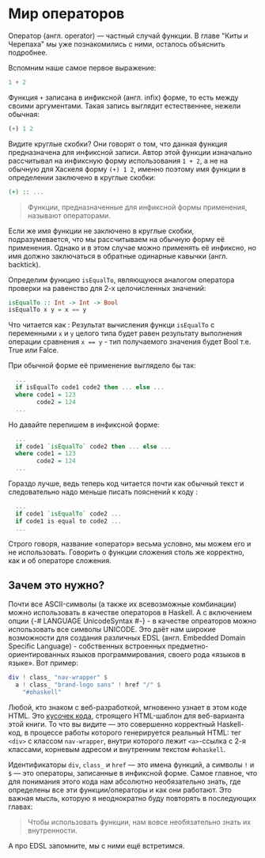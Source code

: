 # Мир операторов

Оператор (англ. operator) &mdash; частный случай функции. В главе "Киты и Черепаха" мы уже познакомились с ними, осталось объяснить подробнее.

Вспомним наше самое первое выражение:

```haskell
1 + 2
```

Функция `+` записана в инфиксной (англ. infix) форме, то есть между своими аргументами. Такая запись выглядит естественнее, нежели обычная:

```haskell
(+) 1 2
```

Видите круглые скобки? Они говорят о том, что данная функция предназначена для инфиксной записи. Автор этой функции изначально рассчитывал на инфиксную форму использования `1 + 2`, а не на обычную для Хаскеля форму `(+) 1 2`, именно поэтому имя функции в определении заключено в круглые скобки:

```haskell
(+) :: ...
```

> Функции, предназначенные для инфиксной формы применения, называют операторами.

Если же имя функции не заключено в круглые скобки, подразумевается, что мы рассчитываем на обычную форму её применения. Однако и в этом случае можно применять её инфиксно, но имя должно заключаться в обратные одинарные кавычки (англ. backtick).

Определим функцию `isEqualTo`, являющуюся аналогом оператора проверки на равенство для 2-х целочисленных значений:

```haskell
isEqualTo :: Int -> Int -> Bool
isEqualTo x y = x == y
```
Что читается как : Результат вычисления функци `isEqualTo` с переменными `x` и `y` целого типа будет равен результату выполнения операции сравнения `x == y` - тип получаемого значения будет Bool т.е. True или Falce.

При обычной форме её применение выглядело бы так:

```haskell
  ...
  if isEqualTo code1 code2 then ... else ...
  where code1 = 123
        code2 = 124
  ...
```

Но давайте перепишем в инфиксной форме:

```haskell
  ...
  if code1 `isEqualTo` code2 then ... else ...
  where code1 = 123
        code2 = 124
  ...
```

Гораздо лучше, ведь теперь код читается почти как обычный текст и следовательно надо меньше писать пояснений к коду :

```haskell
  ...
  if code1 `isEqualTo` code2 ...
  if code1 is equal to code2 ...
  ...
```

Строго говоря, название &laquo;оператор&raquo; весьма условно, мы можем его и не использовать. Говорить о функции сложения столь же корректно, как и об операторе сложения.

## Зачем это нужно?

Почти все ASCII-символы (а также их всевозможные комбинации) можно использовать в качестве операторов в Haskell. 
А с включением опции {-# LANGUAGE UnicodeSyntax #-} - в качестве опреаторов можно использовать все символы UNICODE.
Это даёт нам широкие возможности для создания различных EDSL (англ. Embedded Domain Specific Language) - собственных встроенных предметно-ориентированных языков программирования, своего рода &laquo;языков в языке&raquo;. Вот пример:

```haskell
div ! class_ "nav-wrapper" $
  a ! class_ "brand-logo sans" ! href "/" $
    "#ohaskell"
```

Любой, кто знаком с веб-разработкой, мгновенно узнает в этом коде HTML. Это [кусочек кода](https://github.com/denisshevchenko/ohaskell.guide/blob/master/src/CreateHtmlTemplates.hs#L56), строящего HTML-шаблон для веб-варианта этой книги. То что вы видите &mdash; это совершенно корректный Haskell-код, в процессе работы которого генерируется реальный HTML: тег `<div>` с классом `nav-wrapper`, внутри которого лежит `<a>`-ссылка с 2-я классами, корневым адресом и внутренним текстом `#ohaskell`.

Идентификаторы `div`, `class_` и `href` &mdash; это имена функций, а символы `!` и `$` &mdash; это операторы, записанные в инфиксной форме. Самое главное, что для понимания этого кода нам абсолютно необязательно знать, где определены все эти функции/операторы и как они работают. Это важная мысль, которую я неоднократно буду повторять в последующих главах:

> Чтобы использовать функции, нам вовсе необязательно знать их внутренности.

А про EDSL запомните, мы с ними ещё встретимся.


